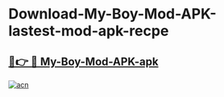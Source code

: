 # Download-My-Boy-Mod-APK-lastest-mod-apk-recpe

<h2><a href="https://apkcomod.com?title=My-Boy-Mod-APK">🔗👉 🔴 My-Boy-Mod-APK-apk </a></h2>

[![acn](https://github.com/user-attachments/assets/0f9c940e-d8b0-45ae-aac7-cd30a18b3e1c)](https://apkcomod.com?title=My-Boy-Mod-APK)
